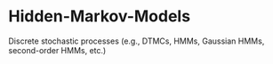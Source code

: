 # Hidden-Markov-Models
Discrete stochastic processes (e.g., DTMCs, HMMs, Gaussian HMMs, second-order HMMs, etc.)
